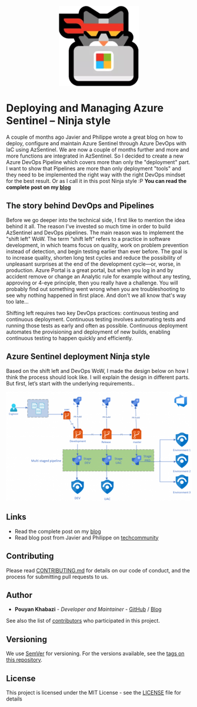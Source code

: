 <p align="center">
  <img src="images/cat04.png" />
</p>

# Deploying and Managing Azure Sentinel – Ninja style
A couple of months ago Javier and Philippe wrote a great blog on how to deploy, configure and maintain Azure Sentinel through Azure DevOps with IaC using AzSentinel. We are now a couple of months further and more and more functions are integrated in AzSentinel.
So I decided to create a new Azure DevOps Pipeline which covers more than only the "deployment" part. I want to show that Pipelines are more than only deployment "tools" and they need to be implemented the right way with the right DevOps mindset for the best result. Or as I call it in this post Ninja style :P **You can read the complete post on my <a href="https://pkm-technology.com/deploying-and-managing-azure-sentinel-ninja-style/" target="_blank">blog</a>**

## The story behind DevOps and Pipelines
Before we go deeper into the technical side, I first like to mention the idea behind it all. The reason I've invested so much time in order to build AzSentinel and DevOps pipelines. The main reason was to implement the "shift left" WoW. The term “shift left” refers to a practice in software development, in which teams focus on quality, work on problem prevention instead of detection, and begin testing earlier than ever before. The goal is to increase quality, shorten long test cycles and reduce the possibility of unpleasant surprises at the end of the development cycle—or, worse, in production. Azure Portal is a great portal, but when you log in and by accident remove or change an Analytic rule for example without any testing, approving or 4-eye principle, then you really have a challenge. You will probably find out something went wrong when you are troubleshooting to see why nothing happened in first place. And don't we all know that's way too late...

Shifting left requires two key DevOps practices: continuous testing and continuous deployment. Continuous testing involves automating tests and running those tests as early and often as possible. Continuous deployment automates the provisioning and deployment of new builds, enabling continuous testing to happen quickly and efficiently.

## Azure Sentinel deployment Ninja style

Based on the shift left and DevOps WoW, I made the design below on how I think the process should look like. I will explain the design in different parts. But first, let’s start with the underlying requirements..

![AzureSentinelNinjaStyle](images/AzureSentinelNinjaStyle.png)



## Links
- Read the complete post on my <a href="https://pkm-technology.com/deploying-and-managing-azure-sentinel-ninja-style/" target="_blank">blog</a>
- Read blog post from Javier and Philippe on <a href="https://techcommunity.microsoft.com/t5/azure-sentinel/deploying-and-managing-azure-sentinel-as-code/ba-p/1131928" target="_blank">techcommunity</a>

## Contributing

Please read [CONTRIBUTING.md](CONTRIBUTING.md) for details on our code of conduct, and the process for submitting pull requests to us.

## Author

* **Pouyan Khabazi** - *Developer and Maintainer* - [GitHub](https://github.com/pkhabazi) / [Blog](https://pkm-technology.com)

See also the list of [contributors](https://github.com/pkhabazi/sentineldevops/contributors) who participated in this project.

## Versioning

We use [SemVer](http://semver.org/) for versioning. For the versions available, see the [tags on this repository](https://github.com/pkhabazi/sentineldevops/tags).

## License

This project is licensed under the MIT License - see the [LICENSE](LICENSE) file for details
